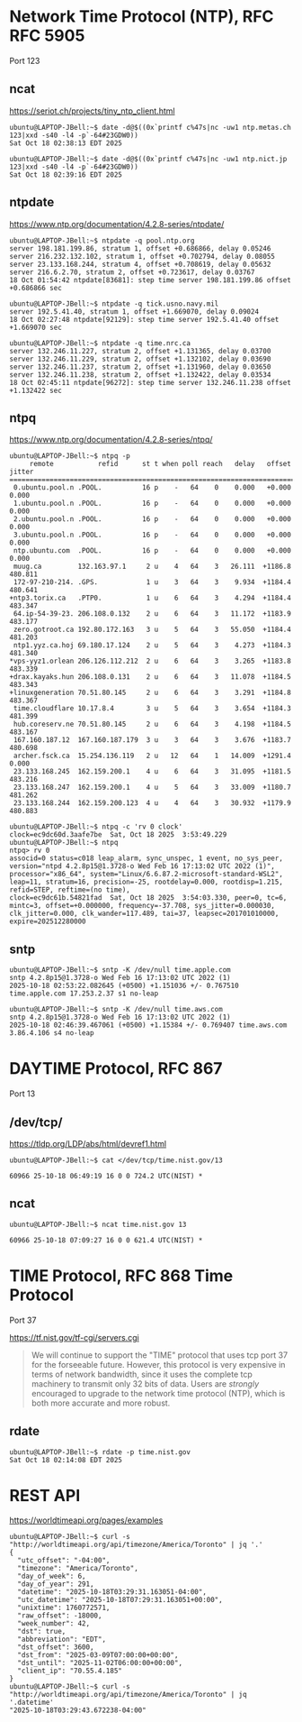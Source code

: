 # Network Time Protocol (NTP), RFC RFC 5905

Port 123

## ncat

<https://seriot.ch/projects/tiny_ntp_client.html>

```console
ubuntu@LAPTOP-JBell:~$ date -d@$((0x`printf c%47s|nc -uw1 ntp.metas.ch 123|xxd -s40 -l4 -p`-64#23GDW0))
Sat Oct 18 02:38:13 EDT 2025
```

```console
ubuntu@LAPTOP-JBell:~$ date -d@$((0x`printf c%47s|nc -uw1 ntp.nict.jp 123|xxd -s40 -l4 -p`-64#23GDW0))
Sat Oct 18 02:39:16 EDT 2025
```

## ntpdate

<https://www.ntp.org/documentation/4.2.8-series/ntpdate/>

```console
ubuntu@LAPTOP-JBell:~$ ntpdate -q pool.ntp.org
server 198.181.199.86, stratum 1, offset +0.686866, delay 0.05246
server 216.232.132.102, stratum 1, offset +0.702794, delay 0.08055
server 23.133.168.244, stratum 4, offset +0.708619, delay 0.05632
server 216.6.2.70, stratum 2, offset +0.723617, delay 0.03767
18 Oct 01:54:42 ntpdate[83681]: step time server 198.181.199.86 offset +0.686866 sec
```

```console
ubuntu@LAPTOP-JBell:~$ ntpdate -q tick.usno.navy.mil
server 192.5.41.40, stratum 1, offset +1.669070, delay 0.09024
18 Oct 02:27:48 ntpdate[92129]: step time server 192.5.41.40 offset +1.669070 sec
```

```console
ubuntu@LAPTOP-JBell:~$ ntpdate -q time.nrc.ca
server 132.246.11.227, stratum 2, offset +1.131365, delay 0.03700
server 132.246.11.229, stratum 2, offset +1.132102, delay 0.03690
server 132.246.11.237, stratum 2, offset +1.131960, delay 0.03650
server 132.246.11.238, stratum 2, offset +1.132422, delay 0.03534
18 Oct 02:45:11 ntpdate[96272]: step time server 132.246.11.238 offset +1.132422 sec
```

## ntpq

<https://www.ntp.org/documentation/4.2.8-series/ntpq/>

```console
ubuntu@LAPTOP-JBell:~$ ntpq -p
     remote           refid      st t when poll reach   delay   offset  jitter
==============================================================================
 0.ubuntu.pool.n .POOL.          16 p    -   64    0    0.000   +0.000   0.000
 1.ubuntu.pool.n .POOL.          16 p    -   64    0    0.000   +0.000   0.000
 2.ubuntu.pool.n .POOL.          16 p    -   64    0    0.000   +0.000   0.000
 3.ubuntu.pool.n .POOL.          16 p    -   64    0    0.000   +0.000   0.000
 ntp.ubuntu.com  .POOL.          16 p    -   64    0    0.000   +0.000   0.000
 muug.ca         132.163.97.1     2 u    4   64    3   26.111  +1186.8 480.811
 172-97-210-214. .GPS.            1 u    3   64    3    9.934  +1184.4 480.641
+ntp3.torix.ca   .PTP0.           1 u    6   64    3    4.294  +1184.4 483.347
 64.ip-54-39-23. 206.108.0.132    2 u    6   64    3   11.172  +1183.9 483.177
 zero.gotroot.ca 192.80.172.163   3 u    5   64    3   55.050  +1184.4 481.203
 ntp1.yyz.ca.hoj 69.180.17.124    2 u    5   64    3    4.273  +1184.3 481.340
*vps-yyz1.orlean 206.126.112.212  2 u    6   64    3    3.265  +1183.8 483.339
+drax.kayaks.hun 206.108.0.131    2 u    6   64    3   11.078  +1184.5 483.343
+linuxgeneration 70.51.80.145     2 u    6   64    3    3.291  +1184.8 483.367
 time.cloudflare 10.17.8.4        3 u    5   64    3    3.654  +1184.3 481.399
 hub.coreserv.ne 70.51.80.145     2 u    6   64    3    4.198  +1184.5 483.167
 167.160.187.12  167.160.187.179  3 u    3   64    3    3.676  +1183.7 480.698
 archer.fsck.ca  15.254.136.119   2 u   12   64    1   14.009  +1291.4   0.000
 23.133.168.245  162.159.200.1    4 u    6   64    3   31.095  +1181.5 483.216
 23.133.168.247  162.159.200.1    4 u    5   64    3   33.009  +1180.7 481.262
 23.133.168.244  162.159.200.123  4 u    4   64    3   30.932  +1179.9 480.883
```

```console
ubuntu@LAPTOP-JBell:~$ ntpq -c 'rv 0 clock'
clock=ec9dc60d.3aafe7be  Sat, Oct 18 2025  3:53:49.229
ubuntu@LAPTOP-JBell:~$ ntpq
ntpq> rv 0
associd=0 status=c018 leap_alarm, sync_unspec, 1 event, no_sys_peer,
version="ntpd 4.2.8p15@1.3728-o Wed Feb 16 17:13:02 UTC 2022 (1)",
processor="x86_64", system="Linux/6.6.87.2-microsoft-standard-WSL2",
leap=11, stratum=16, precision=-25, rootdelay=0.000, rootdisp=1.215,
refid=STEP, reftime=(no time),
clock=ec9dc61b.54821fad  Sat, Oct 18 2025  3:54:03.330, peer=0, tc=6,
mintc=3, offset=+0.000000, frequency=-37.708, sys_jitter=0.000030,
clk_jitter=0.000, clk_wander=117.489, tai=37, leapsec=201701010000,
expire=202512280000
```



## sntp

```console
ubuntu@LAPTOP-JBell:~$ sntp -K /dev/null time.apple.com
sntp 4.2.8p15@1.3728-o Wed Feb 16 17:13:02 UTC 2022 (1)
2025-10-18 02:53:22.082645 (+0500) +1.151036 +/- 0.767510 time.apple.com 17.253.2.37 s1 no-leap
```

```console
ubuntu@LAPTOP-JBell:~$ sntp -K /dev/null time.aws.com
sntp 4.2.8p15@1.3728-o Wed Feb 16 17:13:02 UTC 2022 (1)
2025-10-18 02:46:39.467061 (+0500) +1.15384 +/- 0.769407 time.aws.com 3.86.4.106 s4 no-leap
```

# DAYTIME Protocol, RFC 867

Port 13

## /dev/tcp/

<https://tldp.org/LDP/abs/html/devref1.html>

```console
ubuntu@LAPTOP-JBell:~$ cat </dev/tcp/time.nist.gov/13

60966 25-10-18 06:49:19 16 0 0 724.2 UTC(NIST) *
```

## ncat

```console
ubuntu@LAPTOP-JBell:~$ ncat time.nist.gov 13

60966 25-10-18 07:09:27 16 0 0 621.4 UTC(NIST) *
```

# TIME Protocol, RFC 868 Time Protocol

Port 37

<https://tf.nist.gov/tf-cgi/servers.cgi>

> We will continue to support the "TIME" protocol that uses tcp port 37 for the forseeable future. However, this protocol is very expensive in terms of network bandwidth,
> since it uses the complete tcp machinery to transmit only 32 bits of data. Users are *strongly* encouraged to upgrade to the network time protocol (NTP), which is both
> more accurate and more robust.

## rdate

```console
ubuntu@LAPTOP-JBell:~$ rdate -p time.nist.gov
Sat Oct 18 02:14:08 EDT 2025
```

# REST API

<https://worldtimeapi.org/pages/examples>

```console
ubuntu@LAPTOP-JBell:~$ curl -s "http://worldtimeapi.org/api/timezone/America/Toronto" | jq '.'
{
  "utc_offset": "-04:00",
  "timezone": "America/Toronto",
  "day_of_week": 6,
  "day_of_year": 291,
  "datetime": "2025-10-18T03:29:31.163051-04:00",
  "utc_datetime": "2025-10-18T07:29:31.163051+00:00",
  "unixtime": 1760772571,
  "raw_offset": -18000,
  "week_number": 42,
  "dst": true,
  "abbreviation": "EDT",
  "dst_offset": 3600,
  "dst_from": "2025-03-09T07:00:00+00:00",
  "dst_until": "2025-11-02T06:00:00+00:00",
  "client_ip": "70.55.4.185"
}
ubuntu@LAPTOP-JBell:~$ curl -s "http://worldtimeapi.org/api/timezone/America/Toronto" | jq '.datetime'
"2025-10-18T03:29:43.672238-04:00"
```
